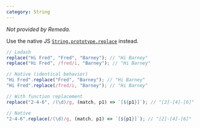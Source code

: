 ```yaml
---
category: String
---
```


_Not provided by Remeda._

Use the native JS [`String.prototype.replace`](https://developer.mozilla.org/en-US/docs/Web/JavaScript/Reference/Global_Objects/String/replace) instead.

```ts
// Lodash
replace("Hi Fred", "Fred", "Barney"); // "Hi Barney"
replace("Hi Fred", /fred/i, "Barney"); // "Hi Barney"

// Native (identical behavior)
"Hi Fred".replace("Fred", "Barney"); // "Hi Barney"
"Hi Fred".replace(/fred/i, "Barney"); // "Hi Barney"

// With function replacement
replace("2-4-6", /(\d)/g, (match, p1) => `[${p1}]`); // "[2]-[4]-[6]"

// Native
"2-4-6".replace(/(\d)/g, (match, p1) => `[${p1}]`); // "[2]-[4]-[6]"
```
